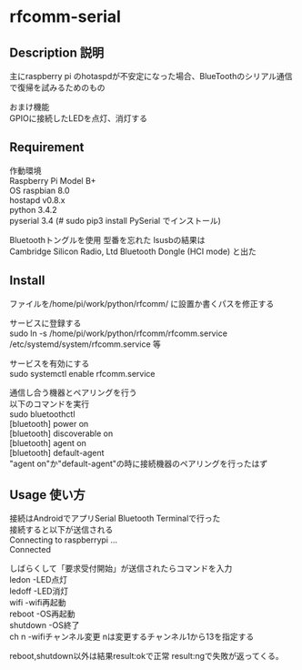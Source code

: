 # rfcomm-serial

## Description 説明
主にraspberry pi のhotaspdが不安定になった場合、BlueToothのシリアル通信で復帰を試みるためのもの

おまけ機能  
GPIOに接続したLEDを点灯、消灯する

## Requirement
作動環境  
Raspberry Pi Model B+  
OS raspbian 8.0  
hostapd v0.8.x  
python 3.4.2  
pyserial 3.4 (# sudo pip3 install PySerial でインストール)  

Bluetoothトングルを使用 型番を忘れた lsusbの結果は  
Cambridge Silicon Radio, Ltd Bluetooth Dongle (HCI mode) と出た

## Install
ファイルを/home/pi/work/python/rfcomm/ に設置か書くパスを修正する  

サービスに登録する  
sudo ln -s /home/pi/work/python/rfcomm/rfcomm.service  /etc/systemd/system/rfcomm.service 等  

サービスを有効にする  
sudo systemctl enable rfcomm.service  

通信し合う機器とペアリングを行う  
以下のコマンドを実行  
sudo bluetoothctl  
[bluetooth] power on  
[bluetooth] discoverable on  
[bluetooth] agent on  
[bluetooth] default-agent  
"agent on"か"default-agent"の時に接続機器のペアリングを行ったはず  

## Usage 使い方
接続はAndroidでアプリSerial Bluetooth Terminalで行った  
接続すると以下が送信される  
Connecting to raspberrypi ...  
Connected  

しばらくして「要求受付開始」が送信されたらコマンドを入力  
ledon -LED点灯  
ledoff -LED消灯  
wifi -wifi再起動  
reboot -OS再起動  
shutdown -OS終了  
ch n -wifiチャンネル変更 nは変更するチャンネル1から13を指定する  

reboot,shutdown以外は結果result:okで正常 result:ngで失敗が返ってくる。
